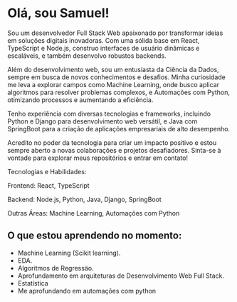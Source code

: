 # Olá, sou Samuel!
Sou um desenvolvedor Full Stack Web apaixonado por transformar ideias em soluções digitais inovadoras. Com uma sólida base em React, TypeScript e Node.js, construo interfaces de usuário dinâmicas e escaláveis, e também desenvolvo robustos backends.

Além do desenvolvimento web, sou um entusiasta da Ciência da Dados, sempre em busca de novos conhecimentos e desafios. Minha curiosidade me leva a explorar campos como Machine Learning, onde busco aplicar algoritmos para resolver problemas complexos, e Automações com Python, otimizando processos e aumentando a eficiência.

Tenho experiência com diversas tecnologias e frameworks, incluindo Python e Django para desenvolvimento web versátil, e Java com SpringBoot para a criação de aplicações empresariais de alto desempenho.

Acredito no poder da tecnologia para criar um impacto positivo e estou sempre aberto a novas colaborações e projetos desafiadores. Sinta-se à vontade para explorar meus repositórios e entrar em contato!

Tecnologias e Habilidades:

Frontend: React, TypeScript

Backend: Node.js, Python, Java, Django, SpringBoot

Outras Áreas: Machine Learning, Automações com Python

## O que estou aprendendo no momento:
 - Machine Learning (Scikit learning).
 - EDA.
 - Algoritmos de Regressäo.
 - Aprofundamento em arquiteturas de Desenvolvimento Web Full Stack.
 - Estatística 
 - Me aprofundando em automações com python

